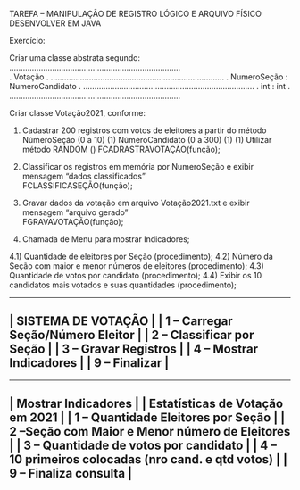 TAREFA  –  MANIPULAÇÃO DE REGISTRO LÓGICO E ARQUIVO FÍSICO  
DESENVOLVER EM JAVA  

Exercício:

Criar uma classe abstrata segundo:
............................................................................	
.	              	Votação               	         	.
.............................................................................
.    NumeroSeção        :      NumeroCandidato      . 
............................................................................
.             int	           :                 int                      .
............................................................................


Criar classe Votação2021, conforme:

1)	Cadastrar 200 registros com votos de eleitores a partir do método  
    NúmeroSeção       (0 a 10)     (1)
    NúmeroCandidato (0 a 300) (1) 
(1)	Utilizar método RANDOM ()
             FCADRASTRAVOTAÇÃO(função);

2)	Classificar os registros em memória por NumeroSeção e exibir mensagem 
  “dados classificados”      
             FCLASSIFICASEÇÃO(função);

3)	Gravar dados da votação em arquivo Votação2021.txt e exibir mensagem “arquivo gerado”      
             FGRAVAVOTAÇÃO(função);

4)	Chamada de Menu para mostrar Indicadores;

4.1) Quantidade de eleitores por Seção (procedimento);
4.2) Número da Seção com maior e menor números de eleitores (procedimento);
4.3) Quantidade de votos por candidato (procedimento);
4.4) Exibir os 10 candidatos mais votados e suas quantidades (procedimento);


----------------------------------------------------------------
|	SISTEMA DE VOTAÇÃO			|
|      1 – Carregar Seção/Número Eleitor 	|
|      2 – Classificar por Seção      		|
|      3 – Gravar Registros                                	|
|      4 – Mostrar Indicadores                                   |
|      9 – Finalizar                                           	|
----------------------------------------------------------------

-----------------------------------------------------------------------
|	    Mostrar Indicadores			           |
|        Estatísticas de Votação em 2021		           |
| 1 – Quantidade Eleitores por Seção	                         |
| 2 –Seção com Maior e Menor número de Eleitores   |
| 3 – Quantidade de votos por candidato                       |
| 4 – 10 primeiros colocadas (nro cand. e qtd votos)   |
| 9 – Finaliza consulta	                		          |
------------------------------------------------------------------------
